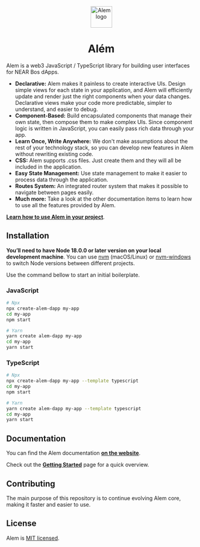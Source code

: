 <!-- https://cdn.jsdelivr.net/gh/wpdas/alem/docs/assets/near-script-logo.png -->
<div align="center"><img src='https://cdn.jsdelivr.net/gh/wpdas/alem/docs/assets/near-script-logo.png' height='57' alt='Alem logo' /></div>

# <div align="center">Além</div>

Alem is a web3 JavaScript / TypeScript library for building user interfaces for NEAR Bos dApps.

- **Declarative:** Alem makes it painless to create interactive UIs. Design simple views for each state in your application, and Alem will efficiently update and render just the right components when your data changes. Declarative views make your code more predictable, simpler to understand, and easier to debug.
- **Component-Based:** Build encapsulated components that manage their own state, then compose them to make complex UIs. Since component logic is written in JavaScript, you can easily pass rich data through your app.
- **Learn Once, Write Anywhere:** We don't make assumptions about the rest of your technology stack, so you can develop new features in Alem without rewriting existing code.
- **CSS:** Alem supports .css files. Just create them and they will all be included in the application.
- **Easy State Management:** Use state management to make it easier to process data through the application.
- **Routes System:** An integrated router system that makes it possible to navigate between pages easily.
- **Much more:** Take a look at the other documentation items to learn how to use all the features provided by Alem.

[**Learn how to use Alem in your project**](https://near.org/alem-lib.near/widget/Index).

## Installation

**You’ll need to have Node 18.0.0 or later version on your local development machine**. You can use [nvm](https://github.com/creationix/nvm#installation) (macOS/Linux) or [nvm-windows](https://github.com/coreybutler/nvm-windows#node-version-manager-nvm-for-windows) to switch Node versions between different projects.

Use the command bellow to start an initial boilerplate.

### JavaScript

```sh
# Npx
npx create-alem-dapp my-app
cd my-app
npm start
```

```sh
# Yarn
yarn create alem-dapp my-app
cd my-app
yarn start
```

### TypeScript

```sh
# Npx
npx create-alem-dapp my-app --template typescript
cd my-app
npm start
```

```sh
# Yarn
yarn create alem-dapp my-app --template typescript
cd my-app
yarn start
```

## Documentation

You can find the Alem documentation [**on the website**](https://near.org/alem-lib.near/widget/Index).

Check out the [**Getting Started**](https://near.org/alem-lib.near/widget/Index) page for a quick overview.

## Contributing

The main purpose of this repository is to continue evolving Alem core, making it faster and easier to use.

## License

Alem is [MIT licensed](./LICENSE).
